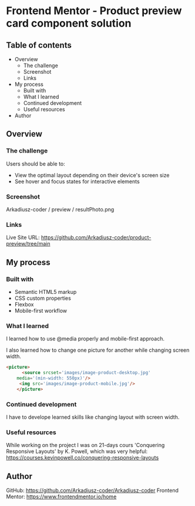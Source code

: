# Frontend Mentor - Product preview card component solution

## Table of contents

- Overview
  - The challenge
  - Screenshot
  - Links
- My process
  - Built with
  - What I learned
  - Continued development
  - Useful resources
- Author

## Overview

### The challenge

Users should be able to:

- View the optimal layout depending on their device's screen size
- See hover and focus states for interactive elements

### Screenshot

Arkadiusz-coder / preview / resultPhoto.png

### Links

Live Site URL: https://github.com/Arkadiusz-coder/product-preview/tree/main

## My process

### Built with

- Semantic HTML5 markup
- CSS custom properties
- Flexbox
- Mobile-first workflow

### What I learned

I learned how to use @media properly and mobile-first approach.

I also learned how to change one picture for another while changing screen width. 
`````html
<picture>
      <source srcset='images/image-product-desktop.jpg'
    media='(min-width: 550px)'/>
     <img src='images/image-product-mobile.jpg'/>
    </picture>
`````````````

### Continued development

I have to develope learned skills like changing layout with screen width.

### Useful resources

While working on the project I was on 21-days cours 'Conquering Responsive Layouts' by K. Powell, which was very helpful:
https://courses.kevinpowell.co/conquering-responsive-layouts
  
## Author

GitHub: https://github.com/Arkadiusz-coder/Arkadiusz-coder
Frontend Mentor: https://www.frontendmentor.io/home


